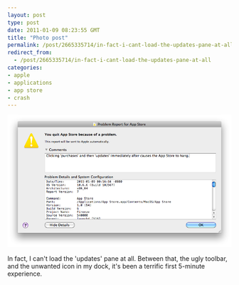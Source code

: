 ```yaml
---
layout: post
type: post
date: 2011-01-09 08:23:55 GMT
title: "Photo post"
permalink: /post/2665335714/in-fact-i-cant-load-the-updates-pane-at-all
redirect_from: 
  - /post/2665335714/in-fact-i-cant-load-the-updates-pane-at-all
categories:
- apple
- applications
- app store
- crash
---
```

![](/assets/images/tumblr_leqxzv9P4A1qb098no1_1280.png)

In fact, I can't load the 'updates' pane at all. Between that, the ugly toolbar, and the unwanted icon in my dock, it's been a terrific first 5-minute experience.